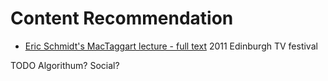 Content Recommendation
=====================

* [Eric Schmidt's MacTaggart lecture - full text](https://www.theguardian.com/media/interactive/2011/aug/26/eric-schmidt-mactaggart-lecture-full-text) 2011 Edinburgh TV festival 

TODO
Algorithum?
Social?

